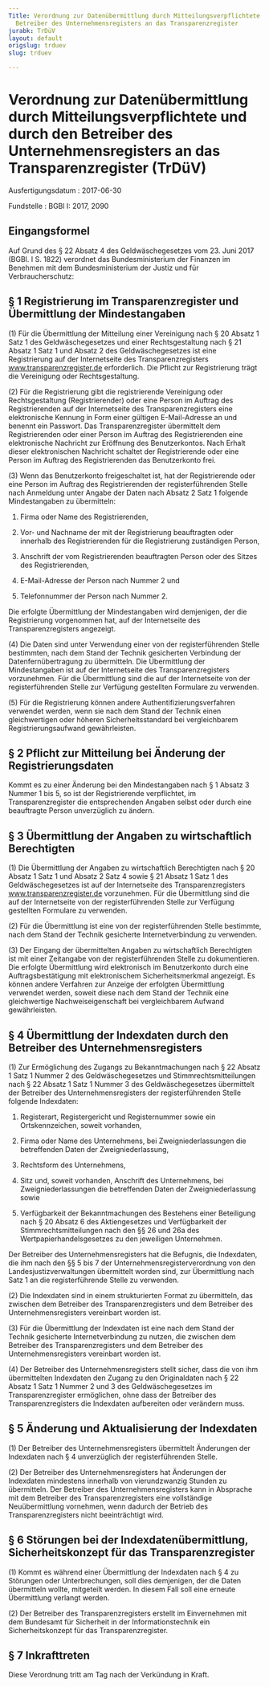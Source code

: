 ```yaml
---
Title: Verordnung zur Datenübermittlung durch Mitteilungsverpflichtete und durch den
  Betreiber des Unternehmensregisters an das Transparenzregister
jurabk: TrDüV
layout: default
origslug: trduev
slug: trduev

---
```


# Verordnung zur Datenübermittlung durch Mitteilungsverpflichtete und durch den Betreiber des Unternehmensregisters an das Transparenzregister (TrDüV)

Ausfertigungsdatum
:   2017-06-30

Fundstelle
:   BGBl I: 2017, 2090


## Eingangsformel

Auf Grund des § 22 Absatz 4 des Geldwäschegesetzes vom 23. Juni 2017
(BGBl. I S. 1822) verordnet das Bundesministerium der Finanzen im
Benehmen mit dem Bundesministerium der Justiz und für
Verbraucherschutz:


## § 1 Registrierung im Transparenzregister und Übermittlung der Mindestangaben

(1) Für die Übermittlung der Mitteilung einer Vereinigung nach § 20
Absatz 1 Satz 1 des Geldwäschegesetzes und einer Rechtsgestaltung nach
§ 21 Absatz 1 Satz 1 und Absatz 2 des Geldwäschegesetzes ist eine
Registrierung auf der Internetseite des Transparenzregisters
www.transparenzregister.de erforderlich. Die Pflicht zur Registrierung
trägt die Vereinigung oder Rechtsgestaltung.

(2) Für die Registrierung gibt die registrierende Vereinigung oder
Rechtsgestaltung (Registrierender) oder eine Person im Auftrag des
Registrierenden auf der Internetseite des Transparenzregisters eine
elektronische Kennung in Form einer gültigen E-Mail-Adresse an und
benennt ein Passwort. Das Transparenzregister übermittelt dem
Registrierenden oder einer Person im Auftrag des Registrierenden eine
elektronische Nachricht zur Eröffnung des Benutzerkontos. Nach Erhalt
dieser elektronischen Nachricht schaltet der Registrierende oder eine
Person im Auftrag des Registrierenden das Benutzerkonto frei.

(3) Wenn das Benutzerkonto freigeschaltet ist, hat der Registrierende
oder eine Person im Auftrag des Registrierenden der registerführenden
Stelle nach Anmeldung unter Angabe der Daten nach Absatz 2 Satz 1
folgende Mindestangaben zu übermitteln:

1.  Firma oder Name des Registrierenden,


2.  Vor- und Nachname der mit der Registrierung beauftragten oder
    innerhalb des Registrierenden für die Registrierung zuständigen
    Person,


3.  Anschrift der vom Registrierenden beauftragten Person oder des Sitzes
    des Registrierenden,


4.  E-Mail-Adresse der Person nach Nummer 2 und


5.  Telefonnummer der Person nach Nummer 2.



Die erfolgte Übermittlung der Mindestangaben wird demjenigen, der die
Registrierung vorgenommen hat, auf der Internetseite des
Transparenzregisters angezeigt.

(4) Die Daten sind unter Verwendung einer von der registerführenden
Stelle bestimmten, nach dem Stand der Technik gesicherten Verbindung
der Datenfernübertragung zu übermitteln. Die Übermittlung der
Mindestangaben ist auf der Internetseite des Transparenzregisters
vorzunehmen. Für die Übermittlung sind die auf der Internetseite von
der registerführenden Stelle zur Verfügung gestellten Formulare zu
verwenden.

(5) Für die Registrierung können andere Authentifizierungsverfahren
verwendet werden, wenn sie nach dem Stand der Technik einen
gleichwertigen oder höheren Sicherheitsstandard bei vergleichbarem
Registrierungsaufwand gewährleisten.


## § 2 Pflicht zur Mitteilung bei Änderung der Registrierungsdaten

Kommt es zu einer Änderung bei den Mindestangaben nach § 1 Absatz 3
Nummer 1 bis 5, so ist der Registrierende verpflichtet, im
Transparenzregister die entsprechenden Angaben selbst oder durch eine
beauftragte Person unverzüglich zu ändern.


## § 3 Übermittlung der Angaben zu wirtschaftlich Berechtigten

(1) Die Übermittlung der Angaben zu wirtschaftlich Berechtigten nach §
20 Absatz 1 Satz 1 und Absatz 2 Satz 4 sowie § 21 Absatz 1 Satz 1 des
Geldwäschegesetzes ist auf der Internetseite des Transparenzregisters
www.transparenzregister.de vorzunehmen. Für die Übermittlung sind die
auf der Internetseite von der registerführenden Stelle zur Verfügung
gestellten Formulare zu verwenden.

(2) Für die Übermittlung ist eine von der registerführenden Stelle
bestimmte, nach dem Stand der Technik gesicherte Internetverbindung zu
verwenden.

(3) Der Eingang der übermittelten Angaben zu wirtschaftlich
Berechtigten ist mit einer Zeitangabe von der registerführenden Stelle
zu dokumentieren. Die erfolgte Übermittlung wird elektronisch im
Benutzerkonto durch eine Auftragsbestätigung mit elektronischem
Sicherheitsmerkmal angezeigt. Es können andere Verfahren zur Anzeige
der erfolgten Übermittlung verwendet werden, soweit diese nach dem
Stand der Technik eine gleichwertige Nachweiseigenschaft bei
vergleichbarem Aufwand gewährleisten.


## § 4 Übermittlung der Indexdaten durch den Betreiber des Unternehmensregisters

(1) Zur Ermöglichung des Zugangs zu Bekanntmachungen nach § 22 Absatz
1 Satz 1 Nummer 2 des Geldwäschegesetzes und Stimmrechtsmitteilungen
nach § 22 Absatz 1 Satz 1 Nummer 3 des Geldwäschegesetzes übermittelt
der Betreiber des Unternehmensregisters der registerführenden Stelle
folgende Indexdaten:

1.  Registerart, Registergericht und Registernummer sowie ein
    Ortskennzeichen, soweit vorhanden,


2.  Firma oder Name des Unternehmens, bei Zweigniederlassungen die
    betreffenden Daten der Zweigniederlassung,


3.  Rechtsform des Unternehmens,


4.  Sitz und, soweit vorhanden, Anschrift des Unternehmens, bei
    Zweigniederlassungen die betreffenden Daten der Zweigniederlassung
    sowie


5.  Verfügbarkeit der Bekanntmachungen des Bestehens einer Beteiligung
    nach § 20 Absatz 6 des Aktiengesetzes und Verfügbarkeit der
    Stimmrechtsmitteilungen nach den §§ 26 und 26a des
    Wertpapierhandelsgesetzes zu den jeweiligen Unternehmen.



Der Betreiber des Unternehmensregisters hat die Befugnis, die
Indexdaten, die ihm nach den §§ 5 bis 7 der
Unternehmensregisterverordnung von den Landesjustizverwaltungen
übermittelt worden sind, zur Übermittlung nach Satz 1 an die
registerführende Stelle zu verwenden.

(2) Die Indexdaten sind in einem strukturierten Format zu übermitteln,
das zwischen dem Betreiber des Transparenzregisters und dem Betreiber
des Unternehmensregisters vereinbart worden ist.

(3) Für die Übermittlung der Indexdaten ist eine nach dem Stand der
Technik gesicherte Internetverbindung zu nutzen, die zwischen dem
Betreiber des Transparenzregisters und dem Betreiber des
Unternehmensregisters vereinbart worden ist.

(4) Der Betreiber des Unternehmensregisters stellt sicher, dass die
von ihm übermittelten Indexdaten den Zugang zu den Originaldaten nach
§ 22 Absatz 1 Satz 1 Nummer 2 und 3 des Geldwäschegesetzes im
Transparenzregister ermöglichen, ohne dass der Betreiber des
Transparenzregisters die Indexdaten aufbereiten oder verändern muss.


## § 5 Änderung und Aktualisierung der Indexdaten

(1) Der Betreiber des Unternehmensregisters übermittelt Änderungen der
Indexdaten nach § 4 unverzüglich der registerführenden Stelle.

(2) Der Betreiber des Unternehmensregisters hat Änderungen der
Indexdaten mindestens innerhalb von vierundzwanzig Stunden zu
übermitteln. Der Betreiber des Unternehmensregisters kann in Absprache
mit dem Betreiber des Transparenzregisters eine vollständige
Neuübermittlung vornehmen, wenn dadurch der Betrieb des
Transparenzregisters nicht beeinträchtigt wird.


## § 6 Störungen bei der Indexdatenübermittlung, Sicherheitskonzept für das Transparenzregister

(1) Kommt es während einer Übermittlung der Indexdaten nach § 4 zu
Störungen oder Unterbrechungen, soll dies demjenigen, der die Daten
übermitteln wollte, mitgeteilt werden. In diesem Fall soll eine
erneute Übermittlung verlangt werden.

(2) Der Betreiber des Transparenzregisters erstellt im Einvernehmen
mit dem Bundesamt für Sicherheit in der Informationstechnik ein
Sicherheitskonzept für das Transparenzregister.


## § 7 Inkrafttreten

Diese Verordnung tritt am Tag nach der Verkündung in Kraft.

